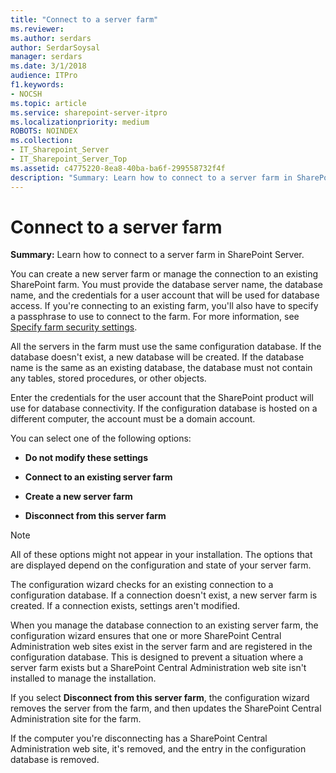 ```yaml
---
title: "Connect to a server farm"
ms.reviewer: 
ms.author: serdars
author: SerdarSoysal
manager: serdars
ms.date: 3/1/2018
audience: ITPro
f1.keywords:
- NOCSH
ms.topic: article
ms.service: sharepoint-server-itpro
ms.localizationpriority: medium
ROBOTS: NOINDEX
ms.collection:
- IT_Sharepoint_Server
- IT_Sharepoint_Server_Top
ms.assetid: c4775220-8ea8-40ba-ba6f-299558732f4f
description: "Summary: Learn how to connect to a server farm in SharePoint Server."
---
```


# Connect to a server farm

 **Summary:** Learn how to connect to a server farm in SharePoint Server. 
  
You can create a new server farm or manage the connection to an existing SharePoint farm. You must provide the database server name, the database name, and the credentials for a user account that will be used for database access. If you're connecting to an existing farm, you'll also have to specify a passphrase to use to connect to the farm. For more information, see [Specify farm security settings](specify-farm-security-settings.md).
  
All the servers in the farm must use the same configuration database. If the database doesn't exist, a new database will be created. If the database name is the same as an existing database, the database must not contain any tables, stored procedures, or other objects.
  
Enter the credentials for the user account that the SharePoint product will use for database connectivity. If the configuration database is hosted on a different computer, the account must be a domain account.
  
You can select one of the following options: 
  
- **Do not modify these settings**
    
- **Connect to an existing server farm**
    
- **Create a new server farm**
    
- **Disconnect from this server farm**
    
> [!NOTE]
> All of these options might not appear in your installation. The options that are displayed depend on the configuration and state of your server farm. 
  
The configuration wizard checks for an existing connection to a configuration database. If a connection doesn't exist, a new server farm is created. If a connection exists, settings aren't modified.
  
When you manage the database connection to an existing server farm, the configuration wizard ensures that one or more SharePoint Central Administration web sites exist in the server farm and are registered in the configuration database. This is designed to prevent a situation where a server farm exists but a SharePoint Central Administration web site isn't installed to manage the installation.
  
If you select **Disconnect from this server farm**, the configuration wizard removes the server from the farm, and then updates the SharePoint Central Administration site for the farm.
  
If the computer you're disconnecting has a SharePoint Central Administration web site, it's removed, and the entry in the configuration database is removed.
  

